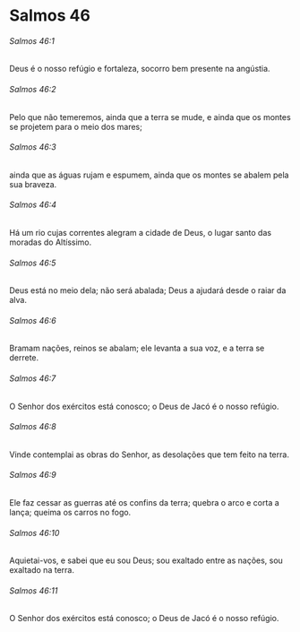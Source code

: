 # Salmos 46

###### Salmos 46:1

Deus é o nosso refúgio e fortaleza, socorro bem presente na angústia.

###### Salmos 46:2

Pelo que não temeremos, ainda que a terra se mude, e ainda que os montes se projetem para o meio dos mares;

###### Salmos 46:3

ainda que as águas rujam e espumem, ainda que os montes se abalem pela sua braveza.

###### Salmos 46:4

Há um rio cujas correntes alegram a cidade de Deus, o lugar santo das moradas do Altíssimo.

###### Salmos 46:5

Deus está no meio dela; não será abalada; Deus a ajudará desde o raiar da alva.

###### Salmos 46:6

Bramam nações, reinos se abalam; ele levanta a sua voz, e a terra se derrete.

###### Salmos 46:7

O Senhor dos exércitos está conosco; o Deus de Jacó é o nosso refúgio.

###### Salmos 46:8

Vinde contemplai as obras do Senhor, as desolações que tem feito na terra.

###### Salmos 46:9

Ele faz cessar as guerras até os confins da terra; quebra o arco e corta a lança; queima os carros no fogo.

###### Salmos 46:10

Aquietai-vos, e sabei que eu sou Deus; sou exaltado entre as nações, sou exaltado na terra.

###### Salmos 46:11

O Senhor dos exércitos está conosco; o Deus de Jacó é o nosso refúgio.

